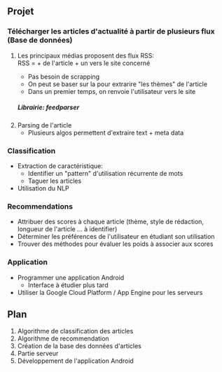 ## Projet
### Télécharger les articles d'actualité à partir de plusieurs flux (Base de données)
1. Les principaux médias proposent des flux RSS:   
   RSS =<titre> + <description> de l'article + un <lien> vers le site concerné
   * Pas besoin de scrapping 
   * On peut se baser sur la <description> pour extrarire "les thèmes" de l'article
   * Dans un premier temps, on renvoie l'utilisateur vers le site  
   ##### Librairie: feedparser
2. Parsing de l'article
   * Plusieurs algos permettent d'extraire text + meta data

### Classification
* Extraction de caractéristique:  
  * Identifier un "pattern" d'utilisation récurrente de mots 
  * Taguer les articles  
* Utilisation du NLP


### Recommendations
* Attribuer des scores à chaque article (thème, style de rédaction, longueur de l'article ... à identifier)
* Déterminer les préférences de l'utilisateur en étudiant son utilisation
* Trouver des méthodes pour évaluer les poids à associer aux scores

### Application
* Programmer une application Android  
  * Interface à étudier plus tard
* Utiliser la Google Cloud Platform / App Engine pour les serveurs


## Plan
1. Algorithme de classification des articles
2. Algorithme de recommendation
3. Création de la base des données d'articles
4. Partie serveur
5. Développement de l'application Android